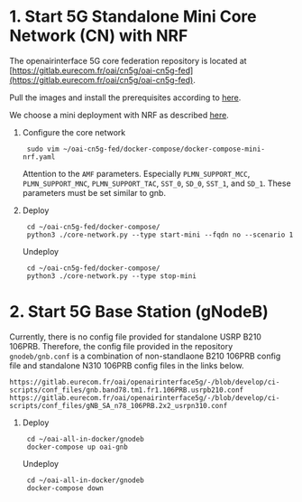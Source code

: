 # 1. Start 5G Standalone Mini Core Network (CN) with NRF

The openairinterface 5G core federation repository is located at [https://gitlab.eurecom.fr/oai/cn5g/oai-cn5g-fed](https://gitlab.eurecom.fr/oai/cn5g/oai-cn5g-fed).

Pull the images and install the prerequisites according to [here](https://gitlab.eurecom.fr/oai/cn5g/oai-cn5g-fed/-/blob/master/docs/DEPLOY_HOME.md).

We choose a mini deployment with NRF as described [here](https://gitlab.eurecom.fr/oai/cn5g/oai-cn5g-fed/-/blob/master/docs/DEPLOY_SA5G_MINI_DS_TESTER_DEPLOYMENT.md).

1. Configure the core network

		sudo vim ~/oai-cn5g-fed/docker-compose/docker-compose-mini-nrf.yaml
		
	Attention to the `AMF` parameters. Especially `PLMN_SUPPORT_MCC`, `PLMN_SUPPORT_MNC`, `PLMN_SUPPORT_TAC`, `SST_0`, `SD_0`, `SST_1`, and `SD_1`. These parameters must be set similar to gnb.

2. Deploy 

		cd ~/oai-cn5g-fed/docker-compose/
		python3 ./core-network.py --type start-mini --fqdn no --scenario 1
		
	Undeploy

		cd ~/oai-cn5g-fed/docker-compose/
		python3 ./core-network.py --type stop-mini


# 2. Start 5G Base Station (gNodeB)

Currently, there is no config file provided for standalone USRP B210 106PRB. Therefore, the config file provided in the repository `gnodeb/gnb.conf` is a combination of non-standlaone B210 106PRB config file and standalone N310 106PRB config files in the links below.

	https://gitlab.eurecom.fr/oai/openairinterface5g/-/blob/develop/ci-scripts/conf_files/gnb.band78.tm1.fr1.106PRB.usrpb210.conf
	https://gitlab.eurecom.fr/oai/openairinterface5g/-/blob/develop/ci-scripts/conf_files/gNB_SA_n78_106PRB.2x2_usrpn310.conf
	
1. Deploy

		cd ~/oai-all-in-docker/gnodeb		
		docker-compose up oai-gnb

	Undeploy
	
		cd ~/oai-all-in-docker/gnodeb
		docker-compose down

